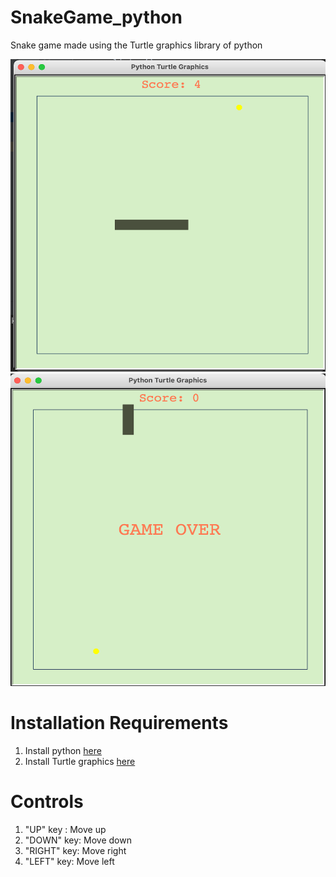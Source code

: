 # SnakeGame_python
Snake game made using the Turtle graphics library of python

<img src = "Screen Shot 2021-05-20 at 10.57.45 PM.png" width = "550" height = "500">
<img src = "Screen Shot 2021-05-20 at 10.52.43 PM.png" width = "550" height = "500">

# Installation Requirements
1. Install python [here](https://www.python.org/downloads/)
2. Install Turtle graphics [here](https://pypi.org/project/PythonTurtle/)

# Controls
1. "UP" key : Move up
2. "DOWN" key: Move down
3. "RIGHT" key: Move right
4. "LEFT" key: Move left
